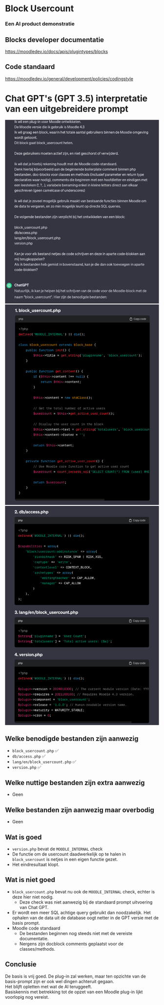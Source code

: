 # Block Usercount

### Een AI product demonstratie

## Blocks developer documentatie
https://moodledev.io/docs/apis/plugintypes/blocks

## Code standaard
https://moodledev.io/general/development/policies/codingstyle

# Chat GPT's (GPT 3.5) interpretatie van een uitgebreidere prompt

![img](pix/1.png)
![img](pix/2.png)
![img](pix/3.png)

## Welke benodigde bestanden zijn aanwezig
- `block_usercount.php` ✅
- `db/access.php` ✅
- `lang/en/block_usercount.php` ✅
- `version.php` ✅

## Welke nuttige bestanden zijn extra aanwezig
- Geen

## Welke bestanden zijn aanwezig maar overbodig
- Geen

## Wat is goed
- `version.php` bevat de `MOODLE_INTERNAL` check
- De functie om de usercount daadwerkelijk op te halen in `block_usercount` is netjes in een eigen functie gezet.
- Het eindresultaat klopt.

## Wat is niet goed
- `block_usercount.php` bevat nu ook de `MOODLE_INTERNAL` check, echter is deze hier niet nodig.
  - Deze check was niet aanwezig bij de standaard prompt uitvoering van Chat GPT.
- Er wordt een meer SQL achtige query gebruikt dan noodzakelijk. Het ophalen van de data uit de database oogt netter in de GPT versie met de basis prompt.
- Moodle code standaard
    - De bestanden beginnen nog steeds niet met de vereiste documentatie.
    - Nergens zijn docblock comments geplaatst voor de classes/methods.

## Conclusie
De basis is vrij goed. De plug-in zal werken, maar ten opzichte van de basis-prompt zijn er ook wel dingen achteruit gegaan.\
Het blijft opletten met wat de AI teruggeeft.\
Basiskennis met betrekking tot de opzet van een Moodle plug-in lijkt voorlopig nog vereist.
